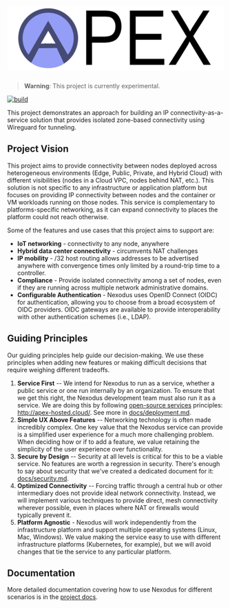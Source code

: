 # ![Nexodus](assets/logo.svg)

> **Warning**: This project is currently experimental.

[![build](https://github.com/nexodus-io/nexodus/actions/workflows/build.yml/badge.svg)](https://github.com/nexodus-io/nexodus/actions/workflows/build.yml)

This project demonstrates an approach for building an IP connectivity-as-a-service solution that provides isolated zone-based connectivity using Wireguard for tunneling.

## Project Vision

This project aims to provide connectivity between nodes deployed across heterogeneous environments (Edge, Public, Private, and Hybrid Cloud) with different visibilities (nodes in a Cloud VPC, nodes behind NAT, etc.). This solution is not specific to any infrastructure or application platform but focuses on providing IP connectivity between nodes and the container or VM workloads running on those nodes. This service is complementary to platforms-specific networking, as it can expand connectivity to places the platform could not reach otherwise.

Some of the features and use cases that this project aims to support are:

- **IoT networking** - connectivity to any node, anywhere
- **Hybrid data center connectivity** - circumvents NAT challenges
- **IP mobility** - /32 host routing allows addresses to be advertised anywhere with convergence times only limited by a round-trip time to a controller.
- **Compliance** - Provide isolated connectivity among a set of nodes, even if they are running across multiple network administrative domains.
- **Configurable Authentication** - Nexodus uses OpenID Connect (OIDC) for authentication, allowing you to choose from a broad ecosystem of OIDC providers. OIDC gateways are available to provide interoperability with other authentication schemes (i.e., LDAP).

## Guiding Principles

Our guiding principles help guide our decision-making. We use these principles when adding new features or making difficult decisions that require weighing different tradeoffs.

1. **Service First** -- We intend for Nexodus to run as a service, whether a public service or one run internally by an organization. To ensure that we get this right, the Nexodus development team must also run it as a service. We are doing this by following [open-source services](https://www.operate-first.cloud/community/open-source-services.html) principles: <http://apex-hosted.cloud/>. See more in [docs/deployment.md](docs/deployment.md).
2. **Simple UX Above Features** -- Networking technology is often made incredibly complex. One key value that the Nexodus service can provide is a simplified user experience for a much more challenging problem. When deciding how or if to add a feature, we value retaining the simplicity of the user experience over functionality.
3. **Secure by Design** -- Security at all levels is critical for this to be a viable service. No features are worth a regression in security. There's enough to say about security that we've created a dedicated document for it: [docs/security.md](docs/security.md).
4. **Optimized Connectivity** -- Forcing traffic through a central hub or other intermediary does not provide ideal network connectivity. Instead, we will implement various techniques to provide direct, mesh connectivity wherever possible, even in places where NAT or firewalls would typically prevent it.
5. **Platform Agnostic** - Nexodus will work independently from the infrastructure platform and support multiple operating systems (Linux, Mac, Windows). We value making the service easy to use with different infrastructure platforms (Kubernetes, for example), but we will avoid changes that tie the service to any particular platform.

## Documentation

More detailed documentation covering how to use Nexodus for different scenarios is in the [project docs](docs/README.md).
